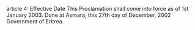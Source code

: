 article 4: Effective Date
This Proclamation shall come into force as of 1st January 2003. Done at Asmara, this 27th day of December, 2002 Government of Eritrea.
<ul>
</ul>